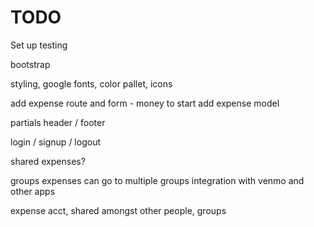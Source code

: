 # TODO

Set up testing

bootstrap

styling, google fonts, color pallet, icons

add expense route and form - money to start
add expense model

partials header / footer

login / signup / logout

shared expenses?

groups
expenses can go to multiple groups
integration with venmo and other apps

expense acct, shared amongst other people, groups
